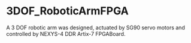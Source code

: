 # 3DOF_RoboticArmFPGA
A 3 DOF robotic arm was designed, actuated by SG90 servo motors and controlled by NEXYS-4 DDR Artix-7 FPGABoard.
